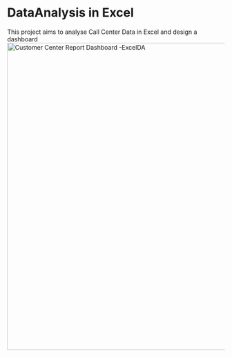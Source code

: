 # DataAnalysis in Excel
This project aims to analyse Call Center Data in Excel and design a dashboard
<img width="712" alt="Customer Center Report Dashboard -ExcelDA" src="https://github.com/user-attachments/assets/87d6cc37-7cf8-46a8-ab00-c00b663f14ef" />
